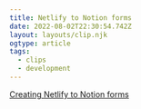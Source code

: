 ```yaml
---
title: Netlify to Notion forms
date: 2022-08-02T22:30:54.742Z
layout: layouts/clip.njk
ogtype: article
tags:
  - clips
  - development
---
```

[Creating Netlify to Notion forms](https://daverupert.com/2022/07/netlify-to-notion-form/)